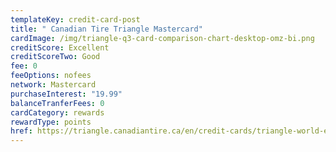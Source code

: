 ```yaml
---
templateKey: credit-card-post
title: " Canadian Tire Triangle Mastercard"
cardImage: /img/triangle-q3-card-comparison-chart-desktop-omz-bi.png
creditScore: Excellent
creditScoreTwo: Good
fee: 0
feeOptions: nofees
network: Mastercard
purchaseInterest: "19.99"
balanceTranferFees: 0
cardCategory: rewards
rewardType: points
href: https://triangle.canadiantire.ca/en/credit-cards/triangle-world-elite-mastercard.html
---
```

